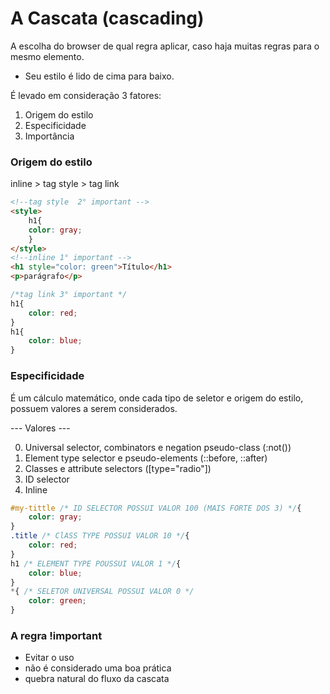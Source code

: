 # A Cascata (cascading)

A escolha do browser de qual regra aplicar, caso haja muitas regras para o mesmo elemento.

* Seu estilo é lido de cima para baixo.

É levado em consideração 3 fatores:

1. Origem do estilo
2. Especificidade 
3. Importância

### Origem do estilo

inline > tag style > tag link

``` html
<!--tag style  2° important -->
<style>
    h1{
    color: gray;
    }
</style>
<!--inline 1° important -->
<h1 style="color: green">Título</h1>
<p>parágrafo</p>
```
```css
/*tag link 3° important */
h1{
    color: red;
}
h1{
    color: blue;
}
```

### Especificidade 

É um cálculo matemático, onde cada tipo de seletor e origem do estilo, possuem valores a serem considerados.

--- Valores ---

0. Universal selector, combinators e negation pseudo-class (:not())
1. Element type selector e pseudo-elements (::before, ::after)
10. Classes e attribute selectors ([type="radio"])
100. ID selector
1000. Inline

```css
#my-tittle /* ID SELECTOR POSSUI VALOR 100 (MAIS FORTE DOS 3) */{
    color: gray;
}
.title /* ClASS TYPE POSSUI VALOR 10 */{
    color: red;
}
h1 /* ELEMENT TYPE POUSSUI VALOR 1 */{
    color: blue;
}
*{ /* SELETOR UNIVERSAL POSSUI VALOR 0 */
    color: green;
}
```

### A regra !important

* Evitar o uso
* não é considerado uma boa prática
* quebra natural do fluxo da cascata

